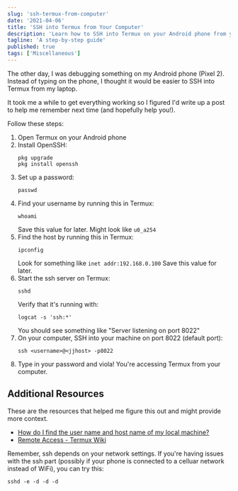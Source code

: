 ```yaml
---
slug: 'ssh-termux-from-computer'
date: '2021-04-06'
title: 'SSH into Termux from Your Computer'
description: 'Learn how to SSH into Termux on your Android phone from your computer by following this step-by-step guide.'
tagline: 'A step-by-step guide'
published: true
tags: ['Miscellaneous']
---
```


The other day, I was debugging something on my Android phone (Pixel 2). Instead of typing on the phone, I thought it would be easier to SSH into Termux from my laptop.

It took me a while to get everything working so I figured I'd write up a post to help me remember next time (and hopefully help you!).

Follow these steps:

1. Open Termux on your Android phone
2. Install OpenSSH:
   ```shell
   pkg upgrade
   pkg install openssh
   ```
3. Set up a password:
   ```shell
   passwd
   ```
4. Find your username by running this in Termux:
   ```shell
   whoami
   ```
   Save this value for later. Might look like `u0_a254`
5. Find the host by running this in Termux:
   ```shell
   ipconfig
   ```
   Look for something like `inet addr:192.168.0.100` Save this value for later.
6. Start the ssh server on Termux:
   ```shell
   sshd
   ```
   Verify that it's running with:
   ```shell
   logcat -s 'ssh:*'
   ```
   You should see something like "Server listening on port 8022"
7. On your computer, SSH into your machine on port 8022 (default port):
   ```shell
   ssh <username>@<jjhost> -p8022
   ```
8. Type in your password and viola! You're accessing Termux from your computer.

## Additional Resources

These are the resources that helped me figure this out and might provide more context.

- [How do I find the user name and host name of my local machine?](https://superuser.com/questions/667171/ssh-usernamehost-how-do-i-find-the-user-name-and-host-name-of-my-local-mach/667173#667173)
- [Remote Access - Termux Wiki](https://wiki.termux.com/wiki/Remote_Access)

Remember, ssh depends on your network settings. If you're having issues with the ssh part (possibly if your phone is connected to a celluar network instead of WiFi), you can try this:

```shell
sshd -e -d -d -d
```
